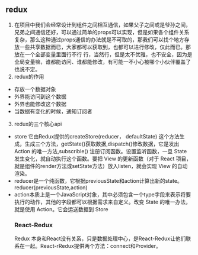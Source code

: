 ## redux
1. 在项目中我们会经常设计到组件之间相互通信，如果父子之间或是爷孙之间，兄弟之间通信还好，可以通过简单的props可以实现，但是如果各个组件关系复杂，那么这种通过props通信的办法就是不可取的，那我们可以找个地方存放一些共享数据而已，大家都可以获取到，也都可以进行修改，仅此而已。那放在一个全部变量里面行不行 行，当然行，但是太不优雅，也不安全，因为是全局变量嘛，谁都能访问、谁都能修改，有可能一不小心被哪个小伙伴覆盖了也说不定。
2. redux的作用
- 存放一个数据对象 
- 外界能访问到这个数据
- 外界也能修改这个数据
- 当数据有变化的时候，通知订阅者
3. redux的三个核心api
- store 它由Redux提供的createStore(reducer， defaultState) 这个方法生成，生成三个方法，getState()获取数据,dispatch()修改数据，它是发出 Action 的唯一方法,subscrible() 注册订阅函数。设置监听函数，一旦 State 发生变化，就自动执行这个函数。要把 View 的更新函数（对于 React 项目，就是组件的render方法或setState方法）放入listen，就会实现 View 的自动渲染。
- reducer是一个纯函数，它根据previousState和action计算出新的state。reducer(previousState,action)
- action本质上是一个JavaScript对象，其中必须包含一个type字段来表示将要执行的动作，其他的字段都可以根据需求来自定义。改变 State 的唯一办法，就是使用 Action。它会运送数据到 Store
  ### React-Redux
  Redux 本身和React没有关系，只是数据处理中心，是React-Redux让他们联系在一起。React-rRedux提供两个方法：connect和Provider。
  

